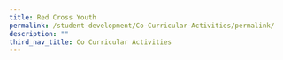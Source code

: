 ```yaml
---
title: Red Cross Youth
permalink: /student-development/Co-Curricular-Activities/permalink/
description: ""
third_nav_title: Co Curricular Activities
---
```

